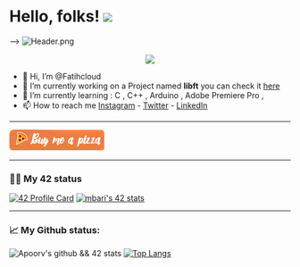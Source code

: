 # Hello, folks! <img src="https://github.com/barimehdi77/barimehdi77/blob/main/wave.gif" width="30px">
-->
![Header.png](https://github.com/Fatihcloud/header/blob/main/header.jpg)
<p align="center"><img align="center" src="https://komarev.com/ghpvc/?username=Fatihcloud&&color=blue&style=flat-square"></p>

- 👋 Hi, I’m @Fatihcloud
- 🔭 I’m currently working on a Project named **libft** you can check it [here](https://github.com/Fatihcloud/Libft)
- 🌱 I’m currently learning : C , C++ , Arduino , Adobe Premiere Pro ,
- 📫 How to reach me [Instagram](https://www.instagram.com/fatihcloud/) - [Twitter](https://twitter.com/fthblt66) - [LinkedIn](https://www.linkedin.com/in/fatih-bulut-b240ba137)

---
[!["Buy Me A Pizza"](https://github.com/Fatihcloud/Fatihcloud/blob/main/orange_img(1).png)](https://www.buymeacoffee.com/Fatihcloud)


---
### 👨‍💻 My 42 status
[![42 Profile Card](https://1337-readme.vercel.app/api/profile?dark=true&login=fbulut)](https://github.com/Fatihcloud)
[![mbari's 42 stats](https://badge42.herokuapp.com/api/stats/fbulut?cursus=C%20reloaded)](https://github.com/Fatihcloud)

---
### 📈 My Github status:
![Apoorv's github && 42 stats](https://github-readme-stats.vercel.app/api?username=Fatihcloud&show_icons=true&theme=radical)
[![Top Langs](https://github-readme-stats.vercel.app/api/top-langs/?username=Fatihcloud&layout=compact&theme=radical)](https://github.com/anuraghazra/github-readme-stats)

<!---
Fatihcloud/Fatihcloud is a ✨ special ✨ repository because its `README.md` (this file) appears on your GitHub profile.
You can click the Preview link to take a look at your changes.
--->
